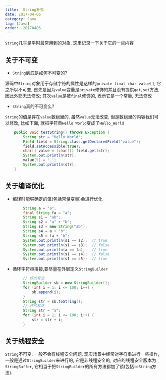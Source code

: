 ```yaml
---
title:  String补充
date: 2017-04-06
category: Java
tag: [Java]
order: -20170406
---
```


`String`几乎是平时最常用到的对象, 这里记录一下关于它的一些内容


## 关于不可变
* `String`到底是如何不可变的?

源码中`String`对象用于存储字符的属性是这样的`private final char value[]`, 它之所以不可变, 首先是因为`value`变量是`private`修饰的并且没有提供`get,set`方法, 因此外部无法修改; 其次`value`是被`final`修饰的, 表示它是一个常量, 无法修改

* `String`真的不可变么?

`String`的值是存在`value`数组里的, 虽然`value`无法改变, 但是数组里的内容我们可以修改, 比如下面, 就把字符串`Hello World`变成了`Hello_World`

```java
    public void testString() throws Exception {
        String str = "Hello World";
        Field field = String.class.getDeclaredField("value");
        field.setAccessible(true);
        char[] value = (char[]) field.get(str);
        System.out.println(str);
        value[5] = '_';
        System.out.println(str);
    }
```

## 关于编译优化
* 编译时能够确定的值(包括常量变量)会进行优化

```java
        String a = "a";
        final String fa = "a";
        String s1 = "ab";
        String s2 = "a" + "b";
        String s3 = new String("ab");
        String s4 = a + "b";
        String s5 = fa + "b";
        System.out.println(s1 == s2);  // true
        System.out.println(s1 == s3);  // false
        System.out.println(a == fa);   // true
        System.out.println(s1 == s4);  // false
        System.out.println(s1 == s5);  // true
```

* 循环字符串拼接,要尽量在外层定义`StringBuilder`

```java
        // 好的写法
        StringBuilder sb = new StringBuilder();
        for (int i = 1; i <= 100; i++) {
            sb.append(i);
        }
        String str = sb.toString();
        // 坏的写法
        String str = "a";
        for (int i = 1; i <= 100; i++) {
            str = str + i;
        }
```

## 关于线程安全

`String`不可变, 一般不会有线程安全问题, 现实场景中经常对字符串进行一些操作, 一般是通过`StringBuilder`来进行的, 它是非线程安全的; 对应的线程安全版本为`StringBuffer`, 它相当于把`StringBuilder`的所有方法都加了锁(包括`toString`方法).
